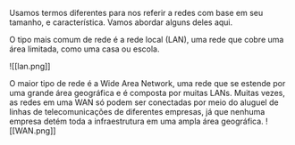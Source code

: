 Usamos termos diferentes para nos referir a redes com base em seu tamanho, e característica. Vamos abordar alguns deles aqui.

O tipo mais comum de rede é a rede local (LAN), uma rede que cobre uma área limitada, como uma casa ou escola.

![[lan.png]]

O maior tipo de rede é a Wide Area Network, uma rede que se estende por uma grande área geográfica e é composta por muitas  LANs. Muitas vezes, as redes em uma WAN só podem ser conectadas por meio do aluguel de linhas de telecomunicações de diferentes empresas, já que nenhuma empresa detém toda a infraestrutura em uma ampla área geográfica.
![[WAN.png]]